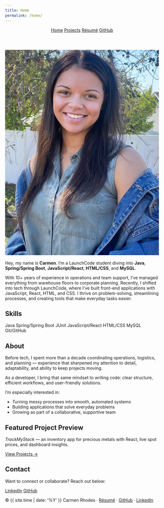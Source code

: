 ```yaml
---
title: Home
permalink: /home/
---
```


<link href="https://fonts.googleapis.com/css2?family=Inter:wght@400;600;700&display=swap" rel="stylesheet">
<link rel="stylesheet" href="/Assets/css/custom.css?v=13">

<header class="custom-header full-bleed">
  <nav class="nav-center">
    <a href="/home/" aria-current="page">Home</a>
    <a href="/projects/">Projects</a>
    <a href="/resume/">Résumé</a>
    <a href="https://github.com/carmenrhodes">GitHub</a>
  </nav>
</header>

<div class="intro">
  <img src="/Assets/headshot.jpg" alt="Carmen Rhodes headshot" class="avatar">
  <div>
    <p>
      Hey, my name is <strong>Carmen</strong>. I’m a LaunchCode student diving into
      <strong>Java</strong>, <strong>Spring/Spring Boot</strong>, <strong>JavaScript/React</strong>, 
      <strong>HTML/CSS</strong>, and <strong>MySQL</strong>.  
    </p>
    <p>
      With 10+ years of experience in operations and team support, I’ve managed everything from
      warehouse floors to corporate planning. Recently, I shifted into tech through LaunchCode, where
      I’ve built front-end applications with JavaScript, React, HTML, and CSS. I thrive on problem-solving,
      streamlining processes, and creating tools that make everyday tasks easier.
    </p>
  </div>
</div>

<div class="divider"></div>

## Skills
<div class="tags">
  <span class="tag">Java</span>
  <span class="tag">Spring/Spring Boot</span>
  <span class="tag">JUnit</span>
  <span class="tag">JavaScript/React</span>
  <span class="tag">HTML/CSS</span>
  <span class="tag">MySQL</span>
  <span class="tag">Git/GitHub</span>
</div>

<div class="divider"></div>

## About
Before tech, I spent more than a decade coordinating operations, logistics, and planning — experience
that sharpened my attention to detail, adaptability, and ability to keep projects moving.  

As a developer, I bring that same mindset to writing code: clear structure, efficient workflows,
and user-friendly solutions.  

I’m especially interested in:
- Turning messy processes into smooth, automated systems  
- Building applications that solve everyday problems  
- Growing as part of a collaborative, supportive team  

<div class="divider"></div>

## Featured Project Preview
<p>
  <em>TrackMyStack</em> — an inventory app for precious metals with React, live spot prices, and dashboard insights.
</p>
<a class="btn" href="/projects/">View Projects →</a>

<div class="divider"></div>

## Contact
Want to connect or collaborate? Reach out below:

<div class="quick-actions">
  <a class="btn" href="https://www.linkedin.com/in/carmen-rhodes-a6652214a/">LinkedIn</a>
  <a class="btn" href="https://github.com/carmenrhodes">GitHub</a>
</div>

<footer class="custom-footer full-bleed">
  <p>
    © {{ site.time | date: '%Y' }} Carmen Rhodes · 
    <a href="/resume/">Résumé</a> · 
    <a href="https://github.com/carmenrhodes">GitHub</a> · 
    <a href="https://www.linkedin.com/in/carmen-rhodes-a6652214a/">LinkedIn</a>
  </p>
</footer>
